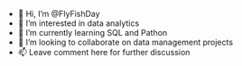 - 👋 Hi, I’m @FlyFishDay
- 👀 I’m interested in data analytics
- 🌱 I’m currently learning SQL and Pathon
- 💞️ I’m looking to collaborate on data management projects
- 📫 Leave comment here for further discussion

<!---
FlyFishDay/FlyFishDay is a ✨ special ✨ repository because its `README.md` (this file) appears on your GitHub profile.
You can click the Preview link to take a look at your changes.
--->
